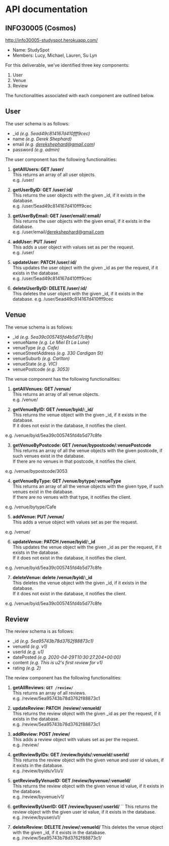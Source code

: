 # API documentation

## INFO30005 (Cosmos)
http://info30005-studyspot.herokuapp.com/
- Name: StudySpot
- Members: Lucy, Michael, Lauren, Su Lyn


For this deliverable, we've identified three key components:
1. User
2. Venue
3. Review

The functionalities associated with each component are outlined below.


## User
The user schema is as follows:
* \_id *(e.g. 5ead49c814167d410fff9cec)*
* name *(e.g. Derek Shephard)*
* email *(e.g. derekshephard@gmail.com)*
* password *(e.g. admin)*

The user component has the following functionalities:
1. **getAllUsers: GET /user/**  
This returns an array of all user objects.  
e.g. /user/  

2. **getUserByID: GET /user/:id/**  
This returns the user objects with the given \_id, if it exists in the database.  
e.g. /user/5ead49c814167d410fff9cec 

3. **getUserByEmail: GET /user/email/:email/**  
This returns the user objects with the given email, if it exists in the database.  
e.g. /user/email/derekshephard@gmail.com

4. **addUser: PUT /user/**  
This adds a user object with values set as per the request.  
e.g. /user/  

5. **updateUser: PATCH /user/:id/**  
This updates the user object with the given \_id as per the request, if it exists in the database.  
e.g. /user/5ead49c814167d410fff9cec

6. **deleteUserByID: DELETE /user/:id/**  
This deletes the user object with the given \_id, if it exists in the database.
e.g. /user/5ead49c814167d410fff9cec

## Venue
The venue schema is as follows:
* \_id *(e.g. 5ea39c005745fd4b5d77c8fe)*
* venueName *(e.g. Le Miel Et La Lune)*
* venueType *(e.g. Cafe)*
* venueStreetAddress *(e.g. 330 Cardigan St)*
* venueSuburb *(e.g. Carlton)*
* venueState *(e.g. VIC)*
* venuePostcode *(e.g. 3053)*

The venue component has the following functionalities:
1. **getAllVenues: GET /venue/**  
This returns an array of all venue objects.  
e.g. /venue/  

2. **getVenueByID: GET /venue/byid/:\_id/**  
This returns the venue object with the given \_id, if it exists in the database.  
If it does not exist in the database, it notifies the client.  

e.g. /venue/byid/5ea39c005745fd4b5d77c8fe  

3. **getVenueByPostcode: GET /venue/bypostcode/:venuePostcode**  
This returns an array of all the venue objects with the given postcode, if such venues exist in the database.  
If there are no venues in that postcode, it notifies the client.  

e.g. /venue/bypostcode/3053  

4. **getVenueByType: GET /venue/bytype/:venueType**  
This returns an array of all the venue objects with the given type, if such venues  exist in the database.  
If there are no venues with that type, it notifies the client.  

e.g. /venue/bytype/Cafe  

5. **addVenue: PUT /venue/**  
This adds a venue object with values set as per the request.  

e.g. /venue/  

6. **updateVenue: PATCH /venue/byid/:\_id**  
This updates the venue object with the given \_id as per the request, if it exists in the database.  
If it does not exist in the database, it notifies the client.  

e.g. /venue/byid/5ea39c005745fd4b5d77c8fe  

7. **deleteVenue: delete /venue/byid/:\_id**  
This deletes the venue object with the given \_id, if it exists in the database.  
If it does not exist in the database, it notifies the client.  

e.g. /venue/byid/5ea39c005745fd4b5d77c8fe  

## Review
The review schema is as follows:
* \_id *(e.g. 5ea95743b78d3762f88873c1)*
* venueId *(e.g. v1)*
* userId *(e.g. u1)*
* datePosted *(e.g. 2020-04-29T10:30:27.204+00:00)*
* content *(e.g. This is u2's first review for v1)*
* rating *(e.g. 2)*

The review component has the following functionalities:
1. **getAllReviews: `GET /review/`**  
This returns an array of all reviews.  
e.g. /review/5ea95743b78d3762f88873c1  

2. **updateReview: PATCH  /review/:venueId/**  
This returns the review object with the given \_id as per the request, if it exists in the database.  
e.g. /review/5ea95743b78d3762f88873c1  

3. **addReview: POST /review/**  
This adds a review object with values set as per the request.  
e.g. /review/  

4. **getReviewByIDs: GET /review/byids/:venueId/:userId/**   
This returns the review object with the given venue and user id values, if it exists in the database.  
e.g. /review/byids/v1/u1/

5. **getReviewByVenueID: GET /review/byvenue/:venueId/**  
This returns the review object with the given venue id value, if it exists in the database.  
e.g. /review/byvenue/v1/  

6. **getReviewByUserID: GET /review/byuser/:userId/**  ``
This returns the review object with the given user id value, if it exists in the database.  
e.g. /review/byuser/u1/  

7. **deleteReview: DELETE /review/:venueId/**
This deletes the venue object with the given \_id, if it exists in the database.  
e.g. /review/5ea95743b78d3762f88873c1/  
